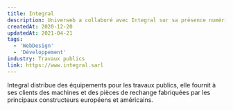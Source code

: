```yaml
---
title: Integral
description: Univerweb a collaboré avec Integral sur sa présence numérique. Nous avons créé le site web.
createdAt: 2020-12-20
updatedAt: 2021-04-21
tags:
  - 'WebDesign'
  - 'Développement'
industry: Travaux publics
link: https://www.integral.sarl
---
```


Integral distribue des équipements pour les travaux publics, elle fournit à ses clients des machines et des pièces de rechange fabriquées par les principaux constructeurs européens et américains.
